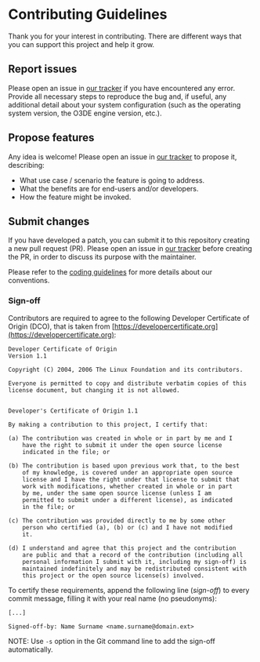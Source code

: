 # Contributing Guidelines
Thank you for your interest in contributing. There are different ways that you can support this project and help it grow.

## Report issues
Please open an issue in [our tracker](https://github.com/loherangrin/addons.o3de.day-night-cycle/issues) if you have encountered any error. Provide all necessary steps to reproduce the bug and, if useful, any additional detail about your system configuration (such as the operating system version, the O3DE engine version, etc.).

## Propose features
Any idea is welcome! Please open an issue in [our tracker](https://github.com/loherangrin/addons.o3de.day-night-cycle/issues) to propose it, describing:
- What use case / scenario the feature is going to address.
- What the benefits are for end-users and/or developers.
- How the feature might be invoked.

## Submit changes
If you have developed a patch, you can submit it to this repository creating a new pull request (PR). Please open an issue in [our tracker](https://github.com/loherangrin/addons.o3de.day-night-cycle/issues) before creating the PR, in order to discuss its purpose with the maintainer. 

Please refer to the [coding guidelines](https://github.com/loherangrin/o3tanks/wiki) for more details about our conventions.

### Sign-off
Contributors are required to agree to the following Developer Certificate of Origin (DCO), that is taken from [https://developercertificate.org](https://developercertificate.org):

```
Developer Certificate of Origin
Version 1.1

Copyright (C) 2004, 2006 The Linux Foundation and its contributors.

Everyone is permitted to copy and distribute verbatim copies of this
license document, but changing it is not allowed.


Developer's Certificate of Origin 1.1

By making a contribution to this project, I certify that:

(a) The contribution was created in whole or in part by me and I
    have the right to submit it under the open source license
    indicated in the file; or

(b) The contribution is based upon previous work that, to the best
    of my knowledge, is covered under an appropriate open source
    license and I have the right under that license to submit that
    work with modifications, whether created in whole or in part
    by me, under the same open source license (unless I am
    permitted to submit under a different license), as indicated
    in the file; or

(c) The contribution was provided directly to me by some other
    person who certified (a), (b) or (c) and I have not modified
    it.

(d) I understand and agree that this project and the contribution
    are public and that a record of the contribution (including all
    personal information I submit with it, including my sign-off) is
    maintained indefinitely and may be redistributed consistent with
    this project or the open source license(s) involved.
```

To certify these requirements, append the following line (*sign-off*) to every commit message, filling it with your real name (no pseudonyms):

```
[...]

Signed-off-by: Name Surname <name.surname@domain.ext>
```

NOTE: Use `-s` option in the Git command line to add the sign-off automatically.
